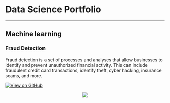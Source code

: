 # Data Science Portfolio
---
## Machine learning

### Fraud Detection

Fraud detection is a set of processes and analyses that allow businesses to identify and prevent unauthorized financial activity. This can include fraudulent credit card transactions, identify theft, cyber hacking, insurance scams, and more.

[![View on GitHub](https://img.shields.io/badge/GitHub-View_on_GitHub-blue?logo=GitHub)](https://github.com/kushshah98/fraud_detection)

<center><img src="C:\Users\Admin\Documents\Kush upgrad\Git and Git hub practice\portfolio\minimal\minimal\assets\img\fraud_detection.jpg"/></center>